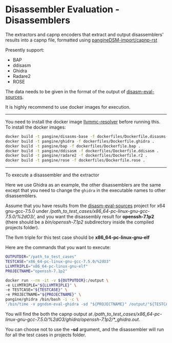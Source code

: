 # Disassembler Evaluation - Disassemblers
The extractors and capnp encoders that extract and output disassemblers' results into a capnp file, formatted using [pangineDSM-import/capnp-rst](https://github.com/pangine/pangineDSM-import/tree/main/capnp-rst)

Presently support:
 - BAP
 - ddisasm
 - Ghidra
 - Radare2
 - ROSE

The data needs to be given in the format of the output of [disasm-eval-sources](https://github.com/pangine/disasm-eval-sources).

It is highly recommend to use docker images for execution.

------------------------------
You need to install the docker image [llvmmc-resolver](https://github.com/pangine/llvmmc-resolver) before running this.
To install the docker images:
```bash
docker build -t pangine/disasms-base -f dockerfiles/Dockerfile.disasms-base .
docker build -t pangine/ghidra -f dockerfiles/Dockerfile.ghidra .
docker build -t pangine/bap -f dockerfiles/Dockerfile.bap .
docker build -t pangine/ddisasm -f dockerfiles/Dockerfile.ddisasm .
docker build -t pangine/radare2 -f dockerfiles/Dockerfile.r2 .
docker build -t pangine/rose -f dockerfiles/Dockerfile.rose .
```

------------------------------
To execute a disassembler and the extractor

Here we use Ghidra as an example, the other disassemblers are the same except that you need to change the `ghidra` in the executable names to other disassemblers.

Assume that you have results from the [disasm-eval-sources](https://github.com/pangine/disasm-eval-sources) project for x64 gnu-gcc-7.5.0 under */path_to_test_cases/x86_64-pc-linux-gnu-gcc-7.5.0/%2dO3/*, and you want the disassembly result for **openssh-7.1p2** (there should be a *bin/openssh-7.1p2* subdirectory inside the compiled projects folder).

The llvm triple for this test case should be **x86_64-pc-linux-gnu-elf**

Here are the commands that you want to execute:
```bash
OUTPUTDIR="/path_to_test_cases"
TESTCASE="x86_64-pc-linux-gnu-gcc-7.5.0/%2dO3"
LLVMTRIPLE="x86_64-pc-linux-gnu-elf"
PROJECTNAME="openssh-7.1p2"

docker run --rm -it -v ${OUTPUTDIR}:/output \
-e LLVMTRIPLE="${LLVMTRIPLE}" \
-e TESTCASE="${TESTCASE}" \
-e PROJECTNAME="${PROJECTNAME}" \
pangine/ghidra /bin/bash -i -c \
'/bin/time -v pgndsm-eval-ghidra -sd "${PROJECTNAME}" /output/"${TESTCASE}" && pgndsm-eval-ghidra-cvt -sd "${PROJECTNAME}" -l ${LLVMTRIPLE} /output/"${TESTCASE}"'
```

You will find the both the capnp output at */path_to_test_cases/x86_64-pc-linux-gnu-gcc-7.5.0/%2dO3/ghidra/openssh-7.1p2/\*_ghidra.out*.

You can choose not to use the **-sd** argument, and the disassembler will run for all the test cases in projects folder.
